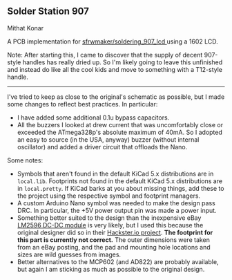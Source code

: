 Solder Station 907
------------------

Mithat Konar

A PCB implementation for [sfrwmaker/soldering_907_lcd
](https://github.com/sfrwmaker/soldering_907_lcd) using a 1602 LCD.

Note: After starting this, I came to discover that the supply of decent 907-style handles has really dried up. So I'm likely going to leave this unfinished and instead do like all the cool kids and move to something with a T12-style handle.

---------------------------------

I've tried to keep as close to the original's schematic as possible, but I made some changes to reflect best practices. In particular:

* I have added some additional 0.1u bypass capacitors.
* All the buzzers I looked at drew current that was uncomfortably close or exceeded the ATmega328p's absolute maximum of 40mA. So I adopted an easy to source (in the USA, anyway) buzzer (without internal oscillator) and added a driver circuit that offloads the Nano.

Some notes:
* Symbols that aren't found in the default KiCad 5.x distributions are in `local.lib`. Footprints not found in the default KiCad 5.x distributions are in `local.pretty`. If KiCad barks at you about missing things, add these to the project using the respective symbol and footprint managers.
* A custom Arduino Nano symbol was needed to make the design pass DRC. In particular, the +5V power output pin was made a power input.
* Something better suited to the design than the inexpensive eBay [LM2596 DC-DC module](https://www.ebay.com/itm/10-PCS-LM2596-DC-DC-buck-adjustable-step-down-Power-Supply-Converter-module-/221920170517?hash=item33ab791215:g:5zEAAOSw~bFWKKJO) is very likely, but I used this because the original designer did so  in their [Hackster.io project](https://www.hackster.io/sfrwmaker/soldering-iron-controller-for-hakko-907-v-2-fc75d7). **The footprint for this part is currently not correct.** The outer dimensions were taken from an eBay posting, and the pad and mounting hole locations and sizes are wild guesses from images.
* Better alternatives to the MCP602 (and AD822) are probably available, but again I am sticking as much as possible to the original design.
